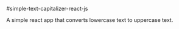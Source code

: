 #simple-text-capitalizer-react-js



A simple react app that converts lowercase text to uppercase text.

